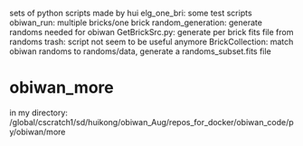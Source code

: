sets of python scripts made by hui
elg_one_bri: some test scripts
obiwan_run: multiple bricks/one brick
random_generation: generate randoms needed for obiwan
GetBrickSrc.py: generate per brick fits file from randoms
trash: script not seem to be useful anymore
BrickCollection: match obiwan randoms to randoms/data, generate a randoms_subset.fits file
# obiwan_more
in my directory:
/global/cscratch1/sd/huikong/obiwan_Aug/repos_for_docker/obiwan_code/py/obiwan/more
